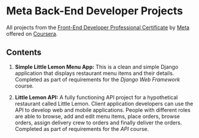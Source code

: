 # Meta Back-End Developer Projects

All projects from the [Front-End Developer Professional Certificate](https://www.coursera.org/professional-certificates/meta-back-end-developer) by [Meta](https://www.meta.com/) offered on [Coursera](https://www.coursera.org/).

## Contents

1.  **Simple Little Lemon Menu App:** This is a clean and simple Django application that displays restaurant menu items and their details. Completed as part of requirements for the _Django Web Framework_ course.

2.  **Little Lemon API:** A fully functioning API project for a hypothetical restaurant called Little Lemon. Client application developers can use the API to develop web and mobile applications. People with different roles are able to browse, add and edit menu items, place orders, browse orders, assign delivery crew to orders and finally deliver the orders. Completed as part of requirements for the _API_ course.
